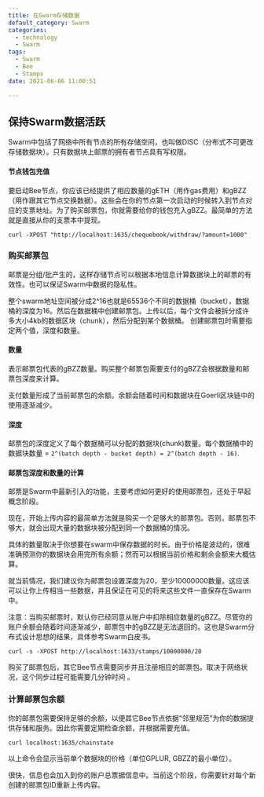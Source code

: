 ```yaml
---
title: 在Swarm存储数据
default_category: Swarm
categories:
  - technology
  - Swarm
tags: 
  - Swarm
  - Bee
  - Stamps
date: 2021-06-06 11:00:51

---
```


## 保持Swarm数据活跃

Swarm中包括了网络中所有节点的所有存储空间，也叫做DISC（分布式不可更改存储数据块）。只有数据块上邮票的拥有者节点具有写权限。

<!-- more -->

#### 节点钱包充值

要启动Bee节点，你应该已经提供了相应数量的gETH（用作gas费用）和gBZZ（用作跟其它节点交换数据）。这些会在你的节点第一次启动的时候转入到节点对应的支票地址。为了购买邮票包，你就需要给你的钱包充入gBZZ。最简单的方法就是直接从你的支票本中提现。

```shell
curl -XPOST "http://localhost:1635/chequebook/withdraw/?amount=1000"
```



### 购买邮票包

邮票是分组/批产生的，这样存储节点可以根据本地信息计算数据块上的邮票的有效性。也可以保证Swarm中数据的隐私性。

整个swarm地址空间被分成2^16也就是65536个不同的数据桶（bucket），数据桶的深度为16。然后在数据桶中创建邮票包。上传以后，每个文件会被拆分成许多大小4kb的数据区块（chunk），然后分配到某个数据桶。
创建邮票包时需要指定两个值，深度和数量。

#### 数量

表示邮票包代表的gBZZ数量。购买整个邮票包需要支付的gBZZ会根据数量和邮票包深度来计算。

支付数量形成了当前邮票包的余额。余额会随着时间和数据块在Goerli区块链中的使用逐渐减少。

#### 深度

邮票包的深度定义了每个数据桶可以分配的数据块(chunk)数量。每个数据桶中的数据块数量  = ```2^(batch depth - bucket depth) = 2^(batch depth - 16)```. 

#### 邮票包深度和数量的计算

邮票是Swarm中最新引入的功能，主要考虑如何更好的使用邮票包，还处于早起概念阶段。

现在，开始上传内容的最简单方法就是购买一个足够大的邮票包。否则，邮票包不够大，就会出现大量的数据块被分配到同一个数据桶的情况。

具体的数量取决于你想要在swarm中保存数据的时长。由于价格是波动的，很难准确预测你的数据块会用完所有余额；然而可以根据当前价格和剩余金额来大概估算。

就当前情况，我们建议你为邮票包设置深度为20，至少10000000数量。这应该可以让你上传相当一些数据，并且保证在可见的将来这些文件一直保存在Swarm中。

注意：当购买邮票时，默认你已经同意从账户中扣除相应数量的gBZZ。尽管你的账户余额会随着时间逐渐减少，邮票包中的gBZZ是无法退回的。这也是Swarm分布式设计思想的结果，具体参考Swarm白皮书。

```curl -s -XPOST http://localhost:1633/stamps/10000000/20```

购买了邮票包后，其它Bee节点需要同步并且注册相应的邮票包。取决于网络状况，这个同步过程可能需要几分钟时间 。

### 计算邮票包余额

你的邮票包需要保持足够的余额，以便其它Bee节点依据“邻里规范”为你的数据提供存储和服务。因此你需要定期检查余额，并根据需要充值。

```curl localhost:1635/chainstate```

以上命令会显示当前单个数据块的价格（单位GPLUR, GBZZ的最小单位）。

很快，信息也会加入到你的账户总票据信息中。当前这个阶段，你需要针对每个新创建的邮票包ID重新上传内容。
